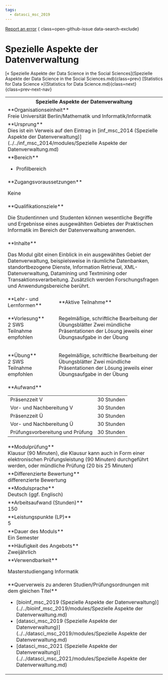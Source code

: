 ```yaml
---
tags:
  - datasci_msc_2019
---
```

[Report an error](https://github.com/SGSSGene/FUB-SUP/issues/new?title=Error%20in%20%22Spezielle%20Aspekte%20der%20Datenverwaltung%22&body=There%20seems%20to%20be%20an%20error%20in%20module%20%22Spezielle%20Aspekte%20der%20Datenverwaltung%22%2E%0A%0A%3CDescribe%20here%20a%20slightly%20more%20detailed%20description%20of%20what%20is%20wrong%3E&labels=bug)
{ class=open-github-issue data-search-exclude}

# Spezielle Aspekte der Datenverwaltung

[« Spezielle Aspekte der Data Science in the Social Sciences](Spezielle Aspekte der Data Science in the Social Sciences.md){class=prev}
[Statistics for Data Science »](Statistics for Data Science.md){class=next}
{class=prev-next-nav}

<table markdown id="moduledesc">
<tr markdown class="moduledesc_head"><th colspan="2">Spezielle Aspekte der Datenverwaltung </th></tr>
<tr markdown><td colspan="2">**Organisationseinheit**   <br>Freie Universität Berlin/Mathematik und Informatik/Informatik</td></tr>
<tr markdown><td colspan="2">**Ursprung**<br>Dies ist ein Verweis auf den Eintrag in [inf_msc_2014 (Spezielle Aspekte der Datenverwaltung)](../../inf_msc_2014/modules/Spezielle Aspekte der Datenverwaltung.md)</td></tr>
<tr markdown><td colspan="2">**Bereich**<br>


- Profilbereich

</td></tr>

<tr markdown><td colspan="2">**Zugangsvoraussetzungen** <br>

Keine


</td></tr>
<tr markdown><td colspan="2">**Qualifikationsziele**    <br>

Die Studentinnen und Studenten können wesentliche Begriffe und Ergebnisse
eines ausgewählten Gebietes der Praktischen Informatik im Bereich der
Datenverwaltung anwenden.


</td></tr>
<tr markdown><td colspan="2">**Inhalte**                <br>

Das Modul gibt einen Einblick in ein ausgewähltes Gebiet der
Datenverwaltung, beispielsweise in räumliche Datenbanken, standortbezogene
Dienste, Information Retrieval, XML-Datenverwaltung, Datamining und
Textmining oder Transaktionsverarbeitung. Zusätzlich werden Forschungsfragen
und Anwendungsbereiche berührt.


</td></tr>

<tr markdown><td>**Lehr- und Lernformen**</td><td>**Aktive Teilnahme**</td></tr>
<tr markdown><td> **Vorlesung** <br>2 SWS <br> Teilnahme empfohlen</td><td>

Regelmäßige, schriftliche Bearbeitung der Übungsblätter
Zwei mündliche Präsentationen der Lösung jeweils einer Übungsaufgabe in der Übung
</td></tr>
<tr markdown><td> **Übung** <br>2 SWS <br> Teilnahme empfohlen</td><td>

Regelmäßige, schriftliche Bearbeitung der Übungsblätter
Zwei mündliche Präsentationen der Lösung jeweils einer Übungsaufgabe in der Übung
</td></tr>
<tr markdown><td colspan="2">**Aufwand**                <br>
<table class="aufwand_table">
<tr><td>Präsenzzeit V</td><td>30 Stunden</td></tr>
<tr><td>Vor- und Nachbereitung V</td><td>30 Stunden</td></tr>
<tr><td>Präsenzzeit Ü</td><td>30 Stunden</td></tr>
<tr><td>Vor- und Nachbereitung Ü</td><td>30 Stunden</td></tr>
<tr><td>Prüfungsvorbereitung und Prüfung</td><td>30 Stunden</td></tr>
</table>

</td></tr>
<tr markdown><td colspan="2">**Modulprüfung**             <br>Klausur (90 Minuten), die Klausur kann auch in Form einer elektronischen
Prüfungsleistung (90 Minuten) durchgeführt werden, oder mündliche Prüfung
(20 bis 25 Minuten)


</td></tr>
<tr markdown><td colspan="2">**Differenzierte Bewertung** <br>differenzierte Bewertung

</td></tr>
<tr markdown><td colspan="2">**Modulsprache**             <br>Deutsch (ggf. Englisch)</td></tr>
<tr markdown><td colspan="2">**Arbeitsaufwand (Stunden)** <br>150</td></tr>
<tr markdown><td colspan="2">**Leistungspunkte (LP)**     <br>5</td></tr>
<tr markdown><td colspan="2">**Dauer des Moduls**         <br>Ein Semester</td></tr>
<tr markdown><td colspan="2">**Häufigkeit des Angebots**  <br>Zweijährlich</td></tr>
<tr markdown><td colspan="2">**Verwendbarkeit**           <br>

Masterstudiengang Informatik


</td></tr>

<tr markdown><td colspan="2">**Querverweis zu anderen Studien/Prüfungsordnungen mit dem gleichen Titel**<br>


- [bioinf_msc_2019 (Spezielle Aspekte der Datenverwaltung)](../../bioinf_msc_2019/modules/Spezielle Aspekte der Datenverwaltung.md)
- [datasci_msc_2019 (Spezielle Aspekte der Datenverwaltung)](../../datasci_msc_2019/modules/Spezielle Aspekte der Datenverwaltung.md)
- [datasci_msc_2021 (Spezielle Aspekte der Datenverwaltung)](../../datasci_msc_2021/modules/Spezielle Aspekte der Datenverwaltung.md)

</td></tr>

</table>
